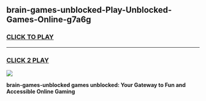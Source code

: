 
## brain-games-unblocked-Play-Unblocked-Games-Online-g7a6g
<h3>
<a href="https://premium76.site?title=brain-games-unblocked&ref=25A">CLICK TO PLAY</a></h3>
<hr>

<h3>
<a href="https://premium76.site?title=brain-games-unblocked&ref=25A">CLICK 2 PLAY</a>
  
</h3>

<a href="https://premium76.site?title=brain-games-unblocked&ref=25A"><img src="https://clearcache.store/games.png"></a>


**brain-games-unblocked games unblocked: Your Gateway to Fun and Accessible Online Gaming**
